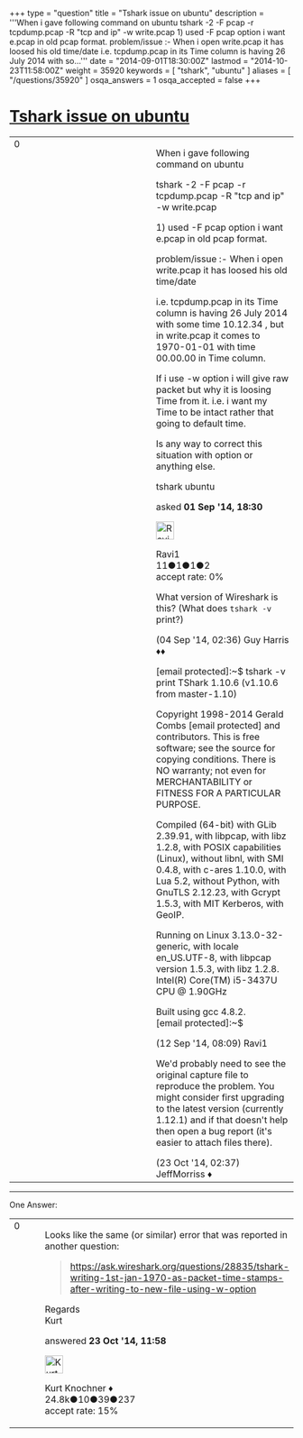 +++
type = "question"
title = "Tshark issue on ubuntu"
description = '''When i gave following command on ubuntu tshark -2 -F pcap -r tcpdump.pcap -R &quot;tcp and ip&quot; -w write.pcap 1) used -F pcap option i want e.pcap in old pcap format. problem/issue :- When i open write.pcap it has loosed his old time/date i.e. tcpdump.pcap in its Time column is having 26 July 2014 with so...'''
date = "2014-09-01T18:30:00Z"
lastmod = "2014-10-23T11:58:00Z"
weight = 35920
keywords = [ "tshark", "ubuntu" ]
aliases = [ "/questions/35920" ]
osqa_answers = 1
osqa_accepted = false
+++

<div class="headNormal">

# [Tshark issue on ubuntu](/questions/35920/tshark-issue-on-ubuntu)

</div>

<div id="main-body">

<div id="askform">

<table id="question-table" style="width:100%;"><colgroup><col style="width: 50%" /><col style="width: 50%" /></colgroup><tbody><tr class="odd"><td style="width: 30px; vertical-align: top"><div class="vote-buttons"><span id="post-35920-upvote" class="ajax-command post-vote up" rel="nofollow" title="I like this post (click again to cancel)"> </span><div id="post-35920-score" class="post-score" title="current number of votes">0</div><span id="post-35920-downvote" class="ajax-command post-vote down" rel="nofollow" title="I dont like this post (click again to cancel)"> </span> <span id="favorite-mark" class="ajax-command favorite-mark" rel="nofollow" title="mark/unmark this question as favorite (click again to cancel)"> </span><div id="favorite-count" class="favorite-count"></div></div></td><td><div id="item-right"><div class="question-body"><p>When i gave following command on ubuntu</p><p>tshark -2 -F pcap -r tcpdump.pcap -R "tcp and ip" -w write.pcap</p><p>1) used -F pcap option i want e.pcap in old pcap format.</p><p>problem/issue :- When i open write.pcap it has loosed his old time/date</p><p>i.e. tcpdump.pcap in its Time column is having 26 July 2014 with some time 10.12.34 , but in write.pcap it comes to 1970-01-01 with time 00.00.00 in Time column.</p><p>If i use -w option i will give raw packet but why it is loosing Time from it. i.e. i want my Time to be intact rather that going to default time.</p><p>Is any way to correct this situation with option or anything else.</p></div><div id="question-tags" class="tags-container tags"><span class="post-tag tag-link-tshark" rel="tag" title="see questions tagged &#39;tshark&#39;">tshark</span> <span class="post-tag tag-link-ubuntu" rel="tag" title="see questions tagged &#39;ubuntu&#39;">ubuntu</span></div><div id="question-controls" class="post-controls"></div><div class="post-update-info-container"><div class="post-update-info post-update-info-user"><p>asked <strong>01 Sep '14, 18:30</strong></p><img src="https://secure.gravatar.com/avatar/6e4b54399e50998763bf536748dffc64?s=32&amp;d=identicon&amp;r=g" class="gravatar" width="32" height="32" alt="Ravi1&#39;s gravatar image" /><p><span>Ravi1</span><br />
<span class="score" title="11 reputation points">11</span><span title="1 badges"><span class="badge1">●</span><span class="badgecount">1</span></span><span title="1 badges"><span class="silver">●</span><span class="badgecount">1</span></span><span title="2 badges"><span class="bronze">●</span><span class="badgecount">2</span></span><br />
<span class="accept_rate" title="Rate of the user&#39;s accepted answers">accept rate:</span> <span title="Ravi1 has no accepted answers">0%</span></p></div></div><div id="comments-container-35920" class="comments-container"><span id="35996"></span><div id="comment-35996" class="comment"><div id="post-35996-score" class="comment-score"></div><div class="comment-text"><p>What version of Wireshark is this? (What does <code>tshark -v</code> print?)</p></div><div id="comment-35996-info" class="comment-info"><span class="comment-age">(04 Sep '14, 02:36)</span> <span class="comment-user userinfo">Guy Harris ♦♦</span></div></div><span id="36270"></span><div id="comment-36270" class="comment"><div id="post-36270-score" class="comment-score"></div><div class="comment-text"><p><span class="__cf_email__" data-cfemail="354754435c465c5b52754057405b4140">[email protected]</span>:~$ tshark -v print TShark 1.10.6 (v1.10.6 from master-1.10)</p><p>Copyright 1998-2014 Gerald Combs <span><span class="__cf_email__" data-cfemail="6a0d0f180b060e2a1d03180f19020b18014405180d">[email protected]</span></span> and contributors. This is free software; see the source for copying conditions. There is NO warranty; not even for MERCHANTABILITY or FITNESS FOR A PARTICULAR PURPOSE.</p><p>Compiled (64-bit) with GLib 2.39.91, with libpcap, with libz 1.2.8, with POSIX capabilities (Linux), without libnl, with SMI 0.4.8, with c-ares 1.10.0, with Lua 5.2, without Python, with GnuTLS 2.12.23, with Gcrypt 1.5.3, with MIT Kerberos, with GeoIP.</p><p>Running on Linux 3.13.0-32-generic, with locale en_US.UTF-8, with libpcap version 1.5.3, with libz 1.2.8. Intel(R) Core(TM) i5-3437U CPU @ 1.90GHz</p><p>Built using gcc 4.8.2. <span class="__cf_email__" data-cfemail="94e6f5e2fde7fdfaf3d4e1f6e1fae0e1">[email protected]</span>:~$</p></div><div id="comment-36270-info" class="comment-info"><span class="comment-age">(12 Sep '14, 08:09)</span> <span class="comment-user userinfo">Ravi1</span></div></div><span id="37304"></span><div id="comment-37304" class="comment"><div id="post-37304-score" class="comment-score"></div><div class="comment-text"><p>We'd probably need to see the original capture file to reproduce the problem. You might consider first upgrading to the latest version (currently 1.12.1) and if that doesn't help then open a bug report (it's easier to attach files there).</p></div><div id="comment-37304-info" class="comment-info"><span class="comment-age">(23 Oct '14, 02:37)</span> <span class="comment-user userinfo">JeffMorriss ♦</span></div></div></div><div id="comment-tools-35920" class="comment-tools"></div><div class="clear"></div><div id="comment-35920-form-container" class="comment-form-container"></div><div class="clear"></div></div></td></tr></tbody></table>

------------------------------------------------------------------------

<div class="tabBar">

<span id="sort-top"></span>

<div class="headQuestions">

One Answer:

</div>

</div>

<span id="37315"></span>

<div id="answer-container-37315" class="answer">

<table style="width:100%;"><colgroup><col style="width: 50%" /><col style="width: 50%" /></colgroup><tbody><tr class="odd"><td style="width: 30px; vertical-align: top"><div class="vote-buttons"><span id="post-37315-upvote" class="ajax-command post-vote up" rel="nofollow" title="I like this post (click again to cancel)"> </span><div id="post-37315-score" class="post-score" title="current number of votes">0</div><span id="post-37315-downvote" class="ajax-command post-vote down" rel="nofollow" title="I dont like this post (click again to cancel)"> </span></div></td><td><div class="item-right"><div class="answer-body"><p>Looks like the same (or similar) error that was reported in another question:</p><blockquote><p><a href="https://ask.wireshark.org/questions/28835/tshark-writing-1st-jan-1970-as-packet-time-stamps-after-writing-to-new-file-using-w-option">https://ask.wireshark.org/questions/28835/tshark-writing-1st-jan-1970-as-packet-time-stamps-after-writing-to-new-file-using-w-option</a></p></blockquote><p>Regards<br />
Kurt</p></div><div class="answer-controls post-controls"></div><div class="post-update-info-container"><div class="post-update-info post-update-info-user"><p>answered <strong>23 Oct '14, 11:58</strong></p><img src="https://secure.gravatar.com/avatar/23b7bf5b13bc2c98b2e8aa9869ca5d75?s=32&amp;d=identicon&amp;r=g" class="gravatar" width="32" height="32" alt="Kurt%20Knochner&#39;s gravatar image" /><p><span>Kurt Knochner ♦</span><br />
<span class="score" title="24767 reputation points"><span>24.8k</span></span><span title="10 badges"><span class="badge1">●</span><span class="badgecount">10</span></span><span title="39 badges"><span class="silver">●</span><span class="badgecount">39</span></span><span title="237 badges"><span class="bronze">●</span><span class="badgecount">237</span></span><br />
<span class="accept_rate" title="Rate of the user&#39;s accepted answers">accept rate:</span> <span title="Kurt Knochner has 344 accepted answers">15%</span> </br></p></div></div><div id="comments-container-37315" class="comments-container"></div><div id="comment-tools-37315" class="comment-tools"></div><div class="clear"></div><div id="comment-37315-form-container" class="comment-form-container"></div><div class="clear"></div></div></td></tr></tbody></table>

</div>

<div class="paginator-container-left">

</div>

</div>

</div>

